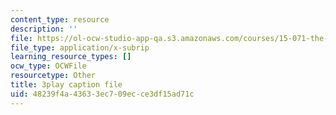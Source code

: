 ```yaml
---
content_type: resource
description: ''
file: https://ol-ocw-studio-app-qa.s3.amazonaws.com/courses/15-071-the-analytics-edge-spring-2017/48239f4a43633ec709ecce3df15ad71c_U57wvHVpe-8.srt
file_type: application/x-subrip
learning_resource_types: []
ocw_type: OCWFile
resourcetype: Other
title: 3play caption file
uid: 48239f4a-4363-3ec7-09ec-ce3df15ad71c
---
```

